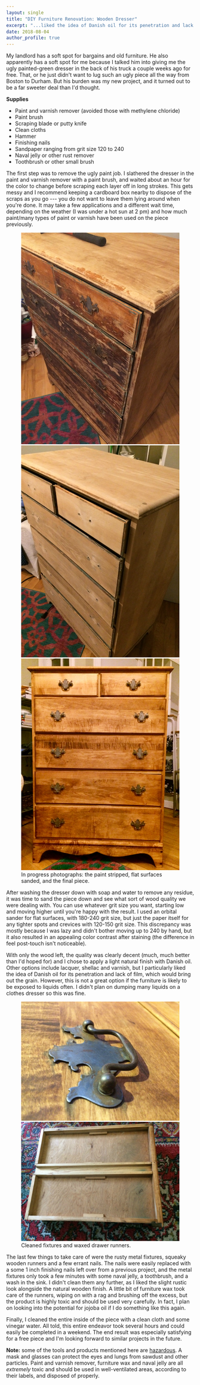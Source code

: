 ```yaml
---
layout: single
title: "DIY Furniture Renovation: Wooden Dresser"
excerpt: "...liked the idea of Danish oil for its penetration and lack of film, which would..."
date: 2018-08-04
author_profile: true
---
```



My landlord has a soft spot for bargains and old furniture. He also apparently has a soft spot for me because I talked him into giving me the ugly painted-green dresser in the back of his truck a couple weeks ago for free. That, or he just didn't want to lug such an ugly piece all the way from Boston to Durham. But his burden was my new project, and it turned out to be a far sweeter deal than I'd thought.


**Supplies**

- Paint and varnish remover (avoided those with methylene chloride)
- Paint brush
- Scraping blade or putty knife
- Clean cloths
- Hammer
- Finishing nails
- Sandpaper ranging from grit size 120 to 240
- Naval jelly or other rust remover
- Toothbrush or other small brush


The first step was to remove the ugly paint job. I slathered the dresser in the paint and varnish remover with a paint brush, and waited about an hour for the color to change before scraping each layer off in long strokes. This gets messy and I recommend keeping a cardboard box nearby to dispose of the scraps as you go --- you do not want to leave them lying around when you're done. It may take a few applications and a different wait time, depending on the weather (I was under a hot sun at 2 pm) and how much paint/many types of paint or varnish have been used on the piece previously.   


<figure class="third">
	<a href="/assets/images/2018-08-04-dresser_project/paint_stripped.jpg"><img src="/assets/images/2018-08-04-dresser_project/paint_stripped.jpg"></a>
	<a href="/assets/images/2018-08-04-dresser_project/sanded.jpg"><img src="/assets/images/2018-08-04-dresser_project/sanded.jpg"></a>
	<a href="/assets/images/2018-08-04-dresser_project/stained.jpg"><img src="/assets/images/2018-08-04-dresser_project/stained.jpg"></a>
	<figcaption>In progress photographs: the paint stripped, flat surfaces sanded, and the final piece.</figcaption>
</figure>


After washing the dresser down with soap and water to remove any residue, it was time to sand the piece down and see what sort of wood quality we were dealing with. You can use whatever grit size you want, starting low and moving higher until you're happy with the result. I used an orbital sander for flat surfaces, with 180-240 grit size, but just the paper itself for any tighter spots and crevices with 120-150 grit size. This discrepancy was mostly because I was lazy and didn't bother moving up to 240 by hand, but it also resulted in an appealing color contrast after staining (the difference in feel post-touch isn't noticeable). 


With only the wood left, the quality was clearly decent (much, much better than I'd hoped for) and I chose to apply a light natural finish with Danish oil. Other options include lacquer, shellac and varnish, but I particularly liked the idea of Danish oil for its penetration and lack of film, which would bring out the grain. However, this is not a great option if the furniture is likely to be exposed to liquids often. I didn't plan on dumping many liquids on a clothes dresser so this was fine. 


<figure class="half">
    <a href="/assets/images/2018-08-04-dresser_project/fixtures.JPG"><img src="/assets/images/2018-08-04-dresser_project/fixtures.JPG"></a>
    <a href="/assets/images/2018-08-04-dresser_project/wax_runners.JPG"><img src="/assets/images/2018-08-04-dresser_project/wax_runners.JPG"></a>
    <figcaption>Cleaned fixtures and waxed drawer runners.</figcaption>
</figure>


The last few things to take care of were the rusty metal fixtures, squeaky wooden runners and a few errant nails. The nails were easily replaced with a some 1 inch finishing nails left over from a previous project, and the metal fixtures only took a few minutes with some naval jelly, a toothbrush, and a wash in the sink. I didn't clean them any further, as I liked the slight rustic look alongside the natural wooden finish. A little bit of furniture wax took care of the runners, wiping on with a rag and brushing off the excess, but the product is highly toxic and should be used very carefully. In fact, I plan on looking into the potential for jojoba oil if I do something like this again.


Finally, I cleaned the entire inside of the piece with a clean cloth and some vinegar water. All told, this entire endeavor took several hours and could easily be completed in a weekend. The end result was especially satisfying for a free piece and I'm looking forward to similar projects in the future.


**Note:** some of the tools and products mentioned here are [hazardous](https://www.osha.gov/Publications/woodworking_hazards/osha3157.html). A mask and glasses can protect the eyes and lungs from sawdust and other particles. Paint and varnish remover, furniture wax and naval jelly are all _extremely_ toxic and should be used in well-ventilated areas, according to their labels, and disposed of properly.

